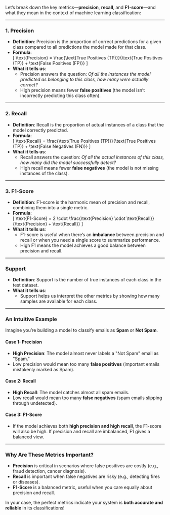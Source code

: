 Let’s break down the key metrics—**precision**, **recall**, and **F1-score**—and what they mean in the context of machine learning classification:

---

### **1. Precision**
- **Definition**: Precision is the proportion of correct predictions for a given class compared to all predictions the model made for that class.
- **Formula**:  
  \[
  \text{Precision} = \frac{\text{True Positives (TP)}}{\text{True Positives (TP)} + \text{False Positives (FP)}}
  \]
- **What it tells us**: 
  - Precision answers the question: *Of all the instances the model predicted as belonging to this class, how many were actually correct?*
  - High precision means fewer **false positives** (the model isn’t incorrectly predicting this class often).

---

### **2. Recall**
- **Definition**: Recall is the proportion of actual instances of a class that the model correctly predicted.
- **Formula**:  
  \[
  \text{Recall} = \frac{\text{True Positives (TP)}}{\text{True Positives (TP)} + \text{False Negatives (FN)}}
  \]
- **What it tells us**:
  - Recall answers the question: *Of all the actual instances of this class, how many did the model successfully detect?*
  - High recall means fewer **false negatives** (the model is not missing instances of the class).

---

### **3. F1-Score**
- **Definition**: F1-score is the harmonic mean of precision and recall, combining them into a single metric.
- **Formula**:  
  \[
  \text{F1-Score} = 2 \cdot \frac{\text{Precision} \cdot \text{Recall}}{\text{Precision} + \text{Recall}}
  \]
- **What it tells us**:
  - F1-score is useful when there’s an **imbalance** between precision and recall or when you need a single score to summarize performance.
  - High F1 means the model achieves a good balance between precision and recall.

---

### **Support**
- **Definition**: Support is the number of true instances of each class in the test dataset.
- **What it tells us**:
  - Support helps us interpret the other metrics by showing how many samples are available for each class.

---

### **An Intuitive Example**
Imagine you’re building a model to classify emails as **Spam** or **Not Spam**.

#### Case 1: Precision
- **High Precision**: The model almost never labels a "Not Spam" email as "Spam."
- Low precision would mean too many **false positives** (important emails mistakenly marked as Spam).

#### Case 2: Recall
- **High Recall**: The model catches almost all spam emails.
- Low recall would mean too many **false negatives** (spam emails slipping through undetected).

#### Case 3: F1-Score
- If the model achieves both **high precision and high recall**, the F1-score will also be high. If precision and recall are imbalanced, F1 gives a balanced view.

---

### **Why Are These Metrics Important?**
- **Precision** is critical in scenarios where false positives are costly (e.g., fraud detection, cancer diagnosis).
- **Recall** is important when false negatives are risky (e.g., detecting fires or diseases).
- **F1-Score** is a balanced metric, useful when you care equally about precision and recall.

In your case, the perfect metrics indicate your system is **both accurate and reliable** in its classifications!

